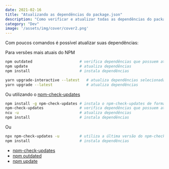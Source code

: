 ```yaml
---
date: 2021-02-16
title: "Atualizando as dependências do package.json"
description: "Como verificar e atualizar todas as dependências do package.json"
category: "Dev"
image: '/assets/img/cover/cover2.png'
---
```


Com poucos comandos é possível atualizar suas dependências:


Para versões mais atuais do NPM

``` bash
npm outdated                     # verifica dependências que possuem atualização
npm update                       # atualiza dependências
npm install                      # instala dependências
```

``` bash
yarn upgrade-interactive --latest   # atualiza dependências selecionadas
yarn upgrade --latest               # atualiza dependências
```


Ou utilizando o <a href="https://www.npmjs.com/package/npm-check-updates" target="_blank" rel="noopener noreferrer">npm-check-updates</a>


``` bash
npm install -g npm-check-updates # instala o npm-check-updates de forma global
npm-check-updates                # verifica dependências que possuem atualização
ncu -u                           # atualiza dependências
npm install                      # instala dependências
```

Ou

``` bash
npx npm-check-updates -u         # utiliza a última versão do npm-check-updates atualiza dependências
npm install                      # instala dependências
```


- <a href="https://www.npmjs.com/package/npm-check-updates" target="_blank" rel="noopener noreferrer">npm-check-updates</a>
- <a href="https://docs.npmjs.com/cli/v6/commands/npm-outdated" target="_blank" rel="noopener noreferrer">npm outdated</a>
- <a href="https://docs.npmjs.com/cli/v6/commands/npm-update" target="_blank" rel="noopener noreferrer">npm update</a>
